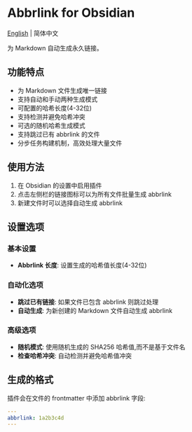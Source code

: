 # Abbrlink for Obsidian

[English](README.md) | 简体中文

为 Markdown 自动生成永久链接。

## 功能特点

- 为 Markdown 文件生成唯一链接
- 支持自动和手动两种生成模式
- 可配置的哈希长度(4-32位)
- 支持检测并避免哈希冲突
- 可选的随机哈希生成模式
- 支持跳过已有 abbrlink 的文件
- 分步任务构建机制，高效处理大量文件

## 使用方法

1. 在 Obsidian 的设置中启用插件
2. 点击左侧栏的链接图标可以为所有文件批量生成 abbrlink
3. 新建文件时可以选择自动生成 abbrlink

## 设置选项

### 基本设置
- **Abbrlink 长度**: 设置生成的哈希值长度(4-32位)

### 自动化选项
- **跳过已有链接**: 如果文件已包含 abbrlink 则跳过处理
- **自动生成**: 为新创建的 Markdown 文件自动生成 abbrlink

### 高级选项
- **随机模式**: 使用随机生成的 SHA256 哈希值,而不是基于文件名
- **检查哈希冲突**: 自动检测并避免哈希值冲突

## 生成的格式

插件会在文件的 frontmatter 中添加 abbrlink 字段:

```yaml
---
abbrlink: 1a2b3c4d
---
```